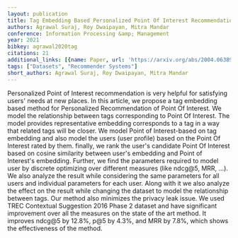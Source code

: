 ```yaml
---
layout: publication
title: Tag Embedding Based Personalized Point Of Interest Recommendation System
authors: Agrawal Suraj, Roy Dwaipayan, Mitra Mandar
conference: Information Processing &amp; Management
year: 2021
bibkey: agrawal2020tag
citations: 21
additional_links: [{name: Paper, url: 'https://arxiv.org/abs/2004.06389'}]
tags: ["Datasets", "Recommender Systems"]
short_authors: Agrawal Suraj, Roy Dwaipayan, Mitra Mandar
---
```

Personalized Point of Interest recommendation is very helpful for satisfying
users' needs at new places. In this article, we propose a tag embedding based
method for Personalized Recommendation of Point Of Interest. We model the
relationship between tags corresponding to Point Of Interest. The model
provides representative embedding corresponds to a tag in a way that related
tags will be closer. We model Point of Interest-based on tag embedding and also
model the users (user profile) based on the Point Of Interest rated by them.
finally, we rank the user's candidate Point Of Interest based on cosine
similarity between user's embedding and Point of Interest's embedding. Further,
we find the parameters required to model user by discrete optimizing over
different measures (like ndcg@5, MRR, ...). We also analyze the result while
considering the same parameters for all users and individual parameters for
each user. Along with it we also analyze the effect on the result while
changing the dataset to model the relationship between tags. Our method also
minimizes the privacy leak issue. We used TREC Contextual Suggestion 2016 Phase
2 dataset and have significant improvement over all the measures on the state
of the art method. It improves ndcg@5 by 12.8%, p@5 by 4.3%, and MRR by 7.8%,
which shows the effectiveness of the method.